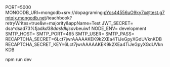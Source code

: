 PORT=5000
MONGODB_URI=mongodb+srv://dopagraming:pYos44556uO9ky7x@test.g7mtqjx.mongodb.net/teachbook?retryWrites=true&w=majority&appName=Test
JWT_SECRET= dsa^dsad73%fjad$kd38das!dkjsav$beuiwf
NODE_ENV= development
SMTP_HOST=
SMTP_PORT=465
SMTP_USER=
SMTP_PASS=
RECAPTCHA_SECRET=6Lct7jwrAAAAAKEK9k2XEa4TiJeGpyXGdUVknKDB
RECAPTCHA_SECRET_KEY=6Lct7jwrAAAAAKEK9k2XEa4TiJeGpyXGdUVknKDB

npm run dev
